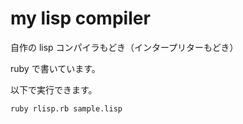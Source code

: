 # my lisp compiler

自作の lisp コンパイラもどき（インタープリターもどき）

ruby で書いています。

以下で実行できます。

```
ruby rlisp.rb sample.lisp
```
